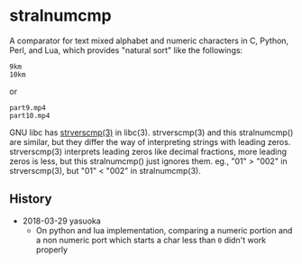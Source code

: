 stralnumcmp
===========

A comparator for text mixed alphabet and numeric characters in C,
Python, Perl, and Lua, which provides "natural sort" like the followings:

    9km
    10km

or

    part9.mp4
    part10.mp4

GNU libc has [strverscmp(3)](http://www.gnu.org/software/libc/manual/html_node/String_002fArray-Comparison.html#index-strverscmp-571)
in libc(3).  strverscmp(3) and this stralnumcmp() are similar, but they
differ the way of interpreting strings with leading zeros.
strverscmp(3) interprets leading zeros like decimal fractions, more
leading zeros is less, but this stralnumcmp() just ignores them.  eg.,
"01" > "002" in strverscmp(3), but "01" < "002" in stralnumcmp(3).


History
-------

- 2018-03-29 yasuoka
  - On python and lua implementation, comparing a numeric portion and a
    non numeric port which starts a char less than ``0`` didn't work
    properly
